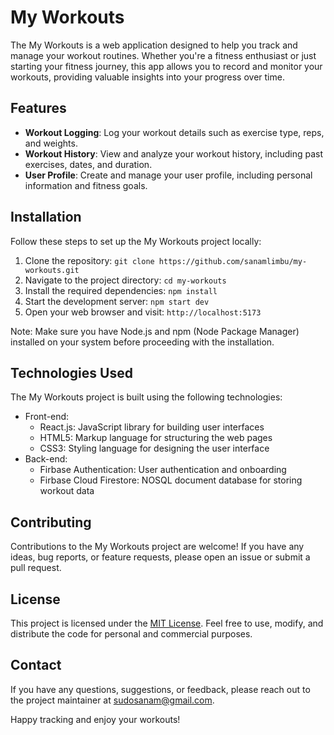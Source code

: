 # My Workouts

The My Workouts is a web application designed to help you track and manage your workout routines. Whether you're a fitness enthusiast or just starting your fitness journey, this app allows you to record and monitor your workouts, providing valuable insights into your progress over time.

## Features

- **Workout Logging**: Log your workout details such as exercise type, reps, and weights.
- **Workout History**: View and analyze your workout history, including past exercises, dates, and duration.
- **User Profile**: Create and manage your user profile, including personal information and fitness goals.

## Installation

Follow these steps to set up the My Workouts project locally:

1. Clone the repository: `git clone https://github.com/sanamlimbu/my-workouts.git`
2. Navigate to the project directory: `cd my-workouts`
3. Install the required dependencies: `npm install`
4. Start the development server: `npm start dev`
5. Open your web browser and visit: `http://localhost:5173`

Note: Make sure you have Node.js and npm (Node Package Manager) installed on your system before proceeding with the installation.

## Technologies Used

The My Workouts project is built using the following technologies:

- Front-end:
  - React.js: JavaScript library for building user interfaces
  - HTML5: Markup language for structuring the web pages
  - CSS3: Styling language for designing the user interface
- Back-end:
  - Firbase Authentication: User authentication and onboarding
  - Firbase Cloud Firestore: NOSQL document database for storing workout data

## Contributing

Contributions to the My Workouts project are welcome! If you have any ideas, bug reports, or feature requests, please open an issue or submit a pull request.

## License

This project is licensed under the [MIT License](https://github.com/sanamlimbu/my-workouts/blob/develop/LICENSE). Feel free to use, modify, and distribute the code for personal and commercial purposes.

## Contact

If you have any questions, suggestions, or feedback, please reach out to the project maintainer at [sudosanam@gmail.com](mailto:sudosanam@gmail.com).

Happy tracking and enjoy your workouts!
